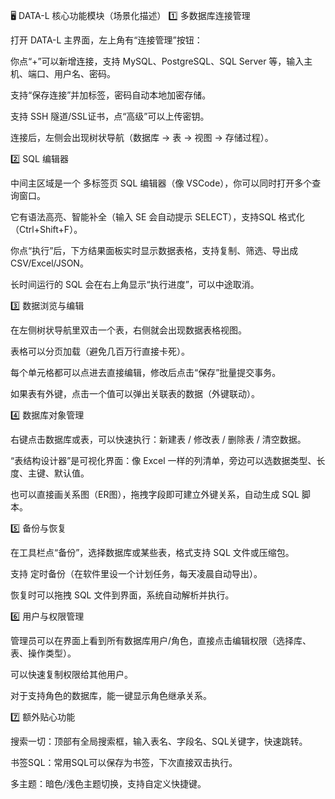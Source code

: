 🖥️ DATA-L 核心功能模块（场景化描述）
1️⃣ 多数据库连接管理

打开 DATA-L 主界面，左上角有“连接管理”按钮：

你点“+”可以新增连接，支持 MySQL、PostgreSQL、SQL Server 等，输入主机、端口、用户名、密码。

支持“保存连接”并加标签，密码自动本地加密存储。

支持 SSH 隧道/SSL证书，点“高级”可以上传密钥。

连接后，左侧会出现树状导航（数据库 → 表 → 视图 → 存储过程）。

2️⃣ SQL 编辑器

中间主区域是一个 多标签页 SQL 编辑器（像 VSCode），你可以同时打开多个查询窗口。

它有语法高亮、智能补全（输入 SE 会自动提示 SELECT），支持SQL 格式化（Ctrl+Shift+F）。

你点“执行”后，下方结果面板实时显示数据表格，支持复制、筛选、导出成 CSV/Excel/JSON。

长时间运行的 SQL 会在右上角显示“执行进度”，可以中途取消。

3️⃣ 数据浏览与编辑

在左侧树状导航里双击一个表，右侧就会出现数据表格视图。

表格可以分页加载（避免几百万行直接卡死）。

每个单元格都可以点进去直接编辑，修改后点击“保存”批量提交事务。

如果表有外键，点击一个值可以弹出关联表的数据（外键联动）。

4️⃣ 数据库对象管理

右键点击数据库或表，可以快速执行：新建表 / 修改表 / 删除表 / 清空数据。

“表结构设计器”是可视化界面：像 Excel 一样的列清单，旁边可以选数据类型、长度、主键、默认值。

也可以直接画关系图（ER图），拖拽字段即可建立外键关系，自动生成 SQL 脚本。

5️⃣ 备份与恢复

在工具栏点“备份”，选择数据库或某些表，格式支持 SQL 文件或压缩包。

支持 定时备份（在软件里设一个计划任务，每天凌晨自动导出）。

恢复时可以拖拽 SQL 文件到界面，系统自动解析并执行。

6️⃣ 用户与权限管理

管理员可以在界面上看到所有数据库用户/角色，直接点击编辑权限（选择库、表、操作类型）。

可以快速复制权限给其他用户。

对于支持角色的数据库，能一键显示角色继承关系。

7️⃣ 额外贴心功能

搜索一切：顶部有全局搜索框，输入表名、字段名、SQL关键字，快速跳转。

书签SQL：常用SQL可以保存为书签，下次直接双击执行。

多主题：暗色/浅色主题切换，支持自定义快捷键。
